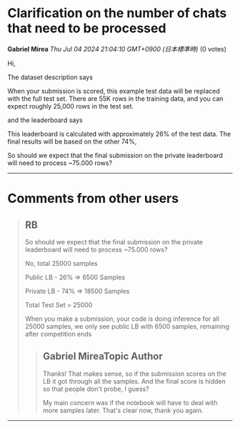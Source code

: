 # Clarification on the number of chats that need to be processed

**Gabriel Mirea** *Thu Jul 04 2024 21:04:10 GMT+0900 (日本標準時)* (0 votes)

Hi,

The dataset description says 

When your submission is scored, this example test data will be replaced with the full test set. There are 55K rows in the training data, and you can expect roughly 25,000 rows in the test set.

and the leaderboard says

This leaderboard is calculated with approximately 26% of the test data. The final results will be based on the other 74%,

So should we expect that the final submission on the private leaderboard will need to process ~75.000 rows?



---

 # Comments from other users

> ## RB
> 
> 
> So should we expect that the final submission on the private leaderboard will need to process ~75.000 rows?
> 
> No, total 25000 samples 
> 
> Public LB - 26% => 6500 Samples
> 
> Private LB - 74% => 18500 Samples
> 
> Total Test Set = 25000
> 
> When you make a submission, your code is doing inference for all 25000 samples, we only see public LB with 6500 samples, remaining after competition ends
> 
> 
> 
> > ## Gabriel MireaTopic Author
> > 
> > Thanks! That makes sense, so if the submission scores on the LB it got through all the samples. And the final score is hidden so that people don't probe, I guess?
> > 
> > My main concern was if the notebook will have to deal with more samples later. That's clear now, thank you again.
> > 
> > 
> > 


---

